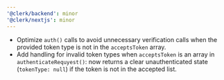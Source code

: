 ```yaml
---
'@clerk/backend': minor
'@clerk/nextjs': minor
---
```


- Optimize `auth()` calls to avoid unnecessary verification calls when the provided token type is not in the `acceptsToken` array.
- Add handling for invalid token types when `acceptsToken` is an array in `authenticateRequyest()`: now returns a clear unauthenticated state (`tokenType: null`) if the token is not in the accepted list.

